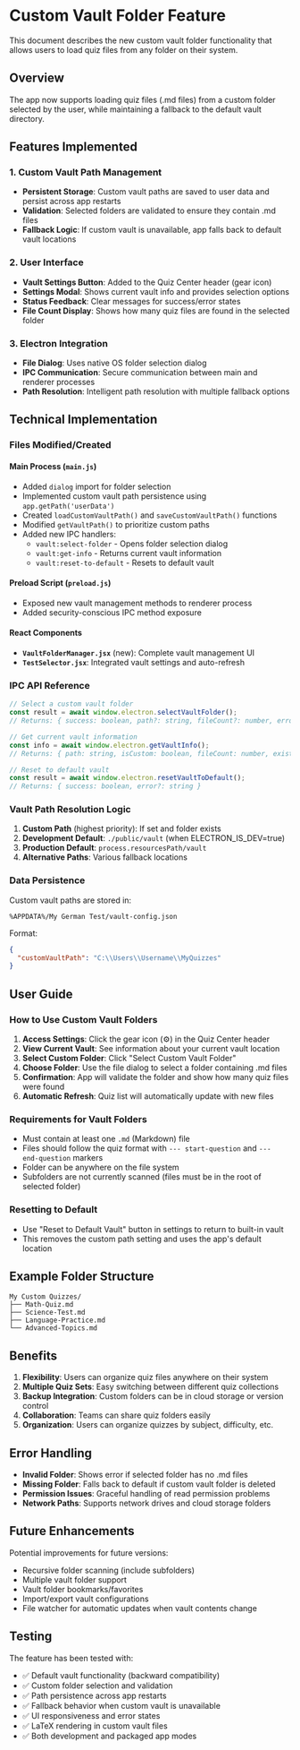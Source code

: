 # Custom Vault Folder Feature

This document describes the new custom vault folder functionality that allows users to load quiz files from any folder on their system.

## Overview

The app now supports loading quiz files (.md files) from a custom folder selected by the user, while maintaining a fallback to the default vault directory.

## Features Implemented

### 1. Custom Vault Path Management
- **Persistent Storage**: Custom vault paths are saved to user data and persist across app restarts
- **Validation**: Selected folders are validated to ensure they contain .md files
- **Fallback Logic**: If custom vault is unavailable, app falls back to default vault locations

### 2. User Interface
- **Vault Settings Button**: Added to the Quiz Center header (gear icon)
- **Settings Modal**: Shows current vault info and provides selection options
- **Status Feedback**: Clear messages for success/error states
- **File Count Display**: Shows how many quiz files are found in the selected folder

### 3. Electron Integration
- **File Dialog**: Uses native OS folder selection dialog
- **IPC Communication**: Secure communication between main and renderer processes
- **Path Resolution**: Intelligent path resolution with multiple fallback options

## Technical Implementation

### Files Modified/Created

#### Main Process (`main.js`)
- Added `dialog` import for folder selection
- Implemented custom vault path persistence using `app.getPath('userData')`
- Created `loadCustomVaultPath()` and `saveCustomVaultPath()` functions
- Modified `getVaultPath()` to prioritize custom paths
- Added new IPC handlers:
  - `vault:select-folder` - Opens folder selection dialog
  - `vault:get-info` - Returns current vault information
  - `vault:reset-to-default` - Resets to default vault

#### Preload Script (`preload.js`)
- Exposed new vault management methods to renderer process
- Added security-conscious IPC method exposure

#### React Components
- **`VaultFolderManager.jsx`** (new): Complete vault management UI
- **`TestSelector.jsx`**: Integrated vault settings and auto-refresh

### IPC API Reference

```javascript
// Select a custom vault folder
const result = await window.electron.selectVaultFolder();
// Returns: { success: boolean, path?: string, fileCount?: number, error?: string }

// Get current vault information  
const info = await window.electron.getVaultInfo();
// Returns: { path: string, isCustom: boolean, fileCount: number, exists: boolean }

// Reset to default vault
const result = await window.electron.resetVaultToDefault();
// Returns: { success: boolean, error?: string }
```

### Vault Path Resolution Logic

1. **Custom Path** (highest priority): If set and folder exists
2. **Development Default**: `./public/vault` (when ELECTRON_IS_DEV=true)
3. **Production Default**: `process.resourcesPath/vault`
4. **Alternative Paths**: Various fallback locations

### Data Persistence

Custom vault paths are stored in:
```
%APPDATA%/My German Test/vault-config.json
```

Format:
```json
{
  "customVaultPath": "C:\\Users\\Username\\MyQuizzes"
}
```

## User Guide

### How to Use Custom Vault Folders

1. **Access Settings**: Click the gear icon (⚙️) in the Quiz Center header
2. **View Current Vault**: See information about your current vault location
3. **Select Custom Folder**: Click "Select Custom Vault Folder" 
4. **Choose Folder**: Use the file dialog to select a folder containing .md files
5. **Confirmation**: App will validate the folder and show how many quiz files were found
6. **Automatic Refresh**: Quiz list will automatically update with new files

### Requirements for Vault Folders

- Must contain at least one `.md` (Markdown) file
- Files should follow the quiz format with `--- start-question` and `--- end-question` markers
- Folder can be anywhere on the file system
- Subfolders are not currently scanned (files must be in the root of selected folder)

### Resetting to Default

- Use "Reset to Default Vault" button in settings to return to built-in vault
- This removes the custom path setting and uses the app's default location

## Example Folder Structure

```
My Custom Quizzes/
├── Math-Quiz.md
├── Science-Test.md
├── Language-Practice.md
└── Advanced-Topics.md
```

## Benefits

1. **Flexibility**: Users can organize quiz files anywhere on their system
2. **Multiple Quiz Sets**: Easy switching between different quiz collections
3. **Backup Integration**: Custom folders can be in cloud storage or version control
4. **Collaboration**: Teams can share quiz folders easily
5. **Organization**: Users can organize quizzes by subject, difficulty, etc.

## Error Handling

- **Invalid Folder**: Shows error if selected folder has no .md files
- **Missing Folder**: Falls back to default if custom vault folder is deleted
- **Permission Issues**: Graceful handling of read permission problems
- **Network Paths**: Supports network drives and cloud storage folders

## Future Enhancements

Potential improvements for future versions:
- Recursive folder scanning (include subfolders)
- Multiple vault folder support
- Vault folder bookmarks/favorites
- Import/export vault configurations
- File watcher for automatic updates when vault contents change

## Testing

The feature has been tested with:
- ✅ Default vault functionality (backward compatibility)
- ✅ Custom folder selection and validation
- ✅ Path persistence across app restarts
- ✅ Fallback behavior when custom vault is unavailable
- ✅ UI responsiveness and error states
- ✅ LaTeX rendering in custom vault files
- ✅ Both development and packaged app modes
